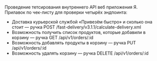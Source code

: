 Проведение тетсирования внутреннего API веб приложения Я. Прилавок по чек-листу для проверки четырёх эндпоинта: 
- Доставка курьерской службой «Привезём быстро» и сколько она стоит — ручка POST /fast-delivery/v3.1.1/calculate-delivery.xml
- Возможность получить список продуктов, которые добавили в корзину — ручка GET /api/v1/orders/:id
- Возможность добавлять продукты в корзину — ручка PUT /api/v1/orders/:id
- Возможность удалять корзину — ручка DELETE /api/v1/orders/:id
